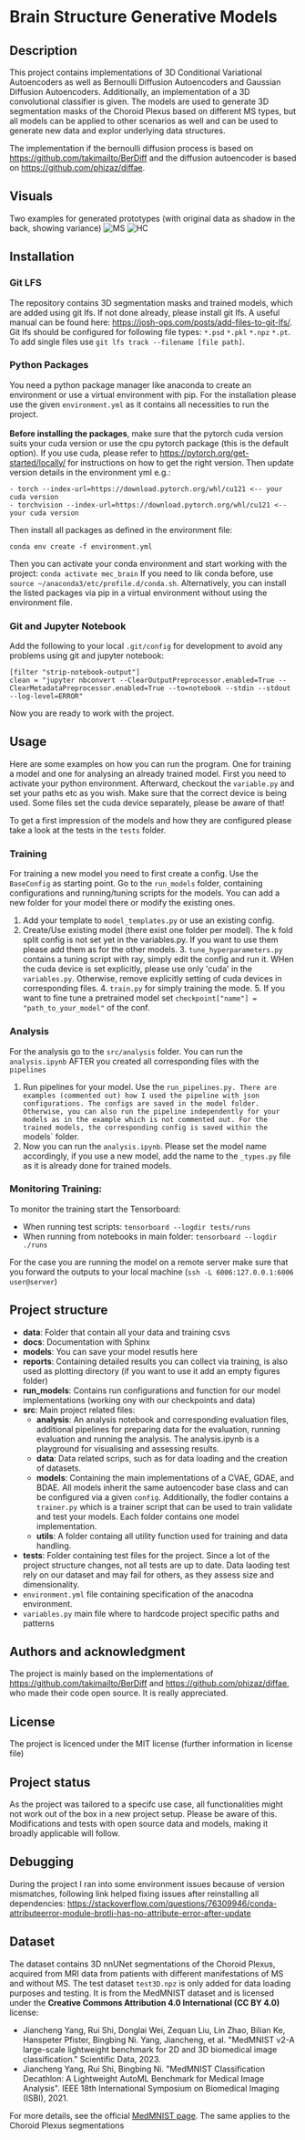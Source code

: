 # Brain Structure Generative Models
## Description
This project contains implementations of 3D Conditional Variational Autoencoders as well as Bernoulli Diffusion Autoencoders and Gaussian Diffusion Autoencoders.
Additionally, an implementation of a 3D convolutional classifier is given.
The models are used to generate 3D segmentation masks of the Choroid Plexus based on different MS types, but all models can be applied to other scenarios as well and can be used to generate new data and explor underlying data structures.

The implementation if the bernoulli diffusion process is based on https://github.com/takimailto/BerDiff and the diffusion autoencoder is based on https://github.com/phizaz/diffae.

## Visuals
Two examples for generated prototypes (with original data as shadow in the back, showing variance)
![MS](https://github.com/LeratLy/bs_gen_models/reports/figures/ms_prototype.png)
![HC](https://github.com/LeratLy/bs_gen_models/reports/figures/hc_prototype.png)

## Installation

### Git LFS
The repository contains 3D segmentation masks and trained models, which are added using git lfs.
If not done already, please install git lfs. A useful manual can be found here: https://josh-ops.com/posts/add-files-to-git-lfs/.
Git lfs should be configured for following file types: `*.psd` `*.pkl` `*.npz` `*.pt`.
To add single files use `git lfs track --filename [file path]`.

### Python Packages
You need a python package manager like anaconda to create an environment or use a virtual environment with pip.
For the installation please use the given `environment.yml` as it contains all necessities to run the project. <br><br>
**Before installing the packages**, make sure that the pytorch cuda version suits your cuda version or use the cpu pytorch package (this is the default option).
If you use cuda, please refer to https://pytorch.org/get-started/locally/ for instructions on how to get the right version.
Then update version details in the environment yml e.g.:
```
- torch --index-url=https://download.pytorch.org/whl/cu121 <-- your cuda version
- torchvision --index-url=https://download.pytorch.org/whl/cu121 <-- your cuda version
``` 

Then install all packages as defined in the environment file:
```
conda env create -f environment.yml
```
Then you can activate your conda environment and start working with the project:
``
conda activate mec_brain
``
If you need to lik conda before, use `source ~/anaconda3/etc/profile.d/conda.sh`. 
Alternatively, you can install the listed packages via pip in a virtual environment without using the environment file.

### Git and Jupyter Notebook
Add the following to your local `.git/config` for development to avoid any problems using git and jupyter notebook:
```
[filter "strip-notebook-output"]
clean = "jupyter nbconvert --ClearOutputPreprocessor.enabled=True --ClearMetadataPreprocessor.enabled=True --to=notebook --stdin --stdout --log-level=ERROR"
```

Now you are ready to work with the project.

## Usage
Here are some examples on how you can run the program. One for training a model and one for analysing an already trained model.
First you need to activate your python environment.
Afterward, checkout the `variable.py` and set your paths etc as you wish.
Make sure that the correct device is being used.
Some files set the cuda device separately, please be aware of that!

To get a first impression of the models and how they are configured please take a look at the tests in the `tests` folder.
### Training
For training a new model you need to first create a config.
Use the `BaseConfig` as starting point. Go to the `run_models` folder, containing configurations and running/tuning scripts for the models.
You can add a new folder for your model there or modify the existing ones.
1. Add your template to `model_templates.py` or use an existing config.
2. Create/Use existing model (there exist one folder per model). The k fold split config is not set yet in the variables.py. If you want to use them please add them as for the other models.
   3. `tune_hyperparameters.py` contains a tuning script with ray, simply edit the config and run it. WHen the cuda device is set explicitly, please use only 'cuda' in the `variables.py`. Otherwise, remove explicitly setting of cuda devices in corresponding files.
   4. `train.py` for simply training the mode.
   5. If you want to fine tune a pretrained model set `checkpoint["name"] = "path_to_your_model"` of the conf.
### Analysis
For the analysis go to the `src/analysis` folder. You can run the `analysis.ipynb` AFTER you created all corresponding files with the `pipelines`
1. Run pipelines for your model. Use the `run_pipelines.py. There are examples (commented out) how I used the pipeline with json configurations. The configs are saved in the model folder. Otherwise, you can also run the pipeline independently for your models as in the example which is not commented out. For the trained models, the corresponding config is saved within the `models` folder.
2. Now you can run the `analysis.ipynb`. Please set the model name accordingly, if you use a new model, add the name to the `_types.py`  file as it is already done for trained models.

### Monitoring Training:
To monitor the training start the Tensorboard: 
+ When running test scripts: `tensorboard --logdir tests/runs`
+ When running from notebooks in main folder: `tensorboard --logdir ./runs`

For the case you are running the model on a remote server make sure that you forward the outputs to your local machine 
(`ssh -L 6006:127.0.0.1:6006 user@server`)

## Project structure 
* **data**: Folder that contain all your data and training csvs
* **docs**: Documentation with Sphinx
* **models**: You can save your model resutls here
* **reports**: Containing detailed results you can collect via training, is also used as plotting directory (if you want to use it add an empty figures folder)
* **run_models**: Contains run configurations and function for our model implementations (working ony with our checkpoints and data)
* **src**: Main project related files:
  * **analysis**: An analysis notebook and corresponding evaluation files, additional pipelines for preparing data for the evaluation, running evaluation and running the analysis. The analysis.ipynb is a playground for visualising and assessing results.
  * **data**: Data related scrips, such as for data loading and the creation of datasets.
  * **models**: Containing the main implementations of a CVAE, GDAE, and BDAE. All models inherit the same autoencoder base class and can be configured via a given `config`. Additionally, the fodler contains a `trainer.py` which is a trainer script that can be used to train validate and test your models. Each folder contains one model implementation.
  * **utils**: A folder containg all utility function used for training and data handling.
* **tests**: Folder containing test files for the project. Since a lot of the project structure changes, not all tests are up to date. Data laoding test rely on our dataset and may fail for others, as they assess size and dimensionality.
*  `environment.yml` file containing specification of the anacodna environment.
*  `variables.py` main file where to hardcode project specific paths and patterns
## Authors and acknowledgment
The project is mainly based on the implementations of https://github.com/takimailto/BerDiff and https://github.com/phizaz/diffae, who made their code open source.
It is really appreciated.

## License
The project is licenced under the MIT license (further information in license file)

## Project status
As the project was tailored to a specifc use case, all functionalities might not work out of the box in a new project setup. Please be aware of this. Modifications and tests with open source data and models, making it broadly applicable will follow.

## Debugging
During the project I ran into some environment issues because of version mismatches, following link helped fixing issues after reinstalling all dependencies:
https://stackoverflow.com/questions/76309946/conda-attributeerror-module-brotli-has-no-attribute-error-after-update

## Dataset
The dataset contains 3D nnUNet segmentations of the Choroid Plexus, acquired from MRI data from patients with different manifestations of MS and without MS.
The test dataset `test3D.npz` is only added for data loading purposes and testing.
It is from the MedMNIST dataset and is licensed under the **Creative Commons Attribution 4.0 International (CC BY 4.0)** license:
* Jiancheng Yang, Rui Shi, Donglai Wei, Zequan Liu, Lin Zhao, Bilian Ke, Hanspeter Pfister, Bingbing Ni. Yang, Jiancheng, et al. "MedMNIST v2-A large-scale lightweight benchmark for 2D and 3D biomedical image classification." Scientific Data, 2023.
* Jiancheng Yang, Rui Shi, Bingbing Ni. "MedMNIST Classification Decathlon: A Lightweight AutoML Benchmark for Medical Image Analysis". IEEE 18th International Symposium on Biomedical Imaging (ISBI), 2021.<br>

For more details, see the official  [MedMNIST page](https://medmnist.com/).
The same applies to the Choroid Plexus segmentations
